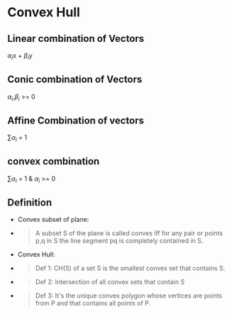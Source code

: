 # Convex Hull

## Linear combination of Vectors

$\alpha_i$x + $\beta_i$y

## Conic combination of Vectors

$\alpha_i$,$\beta_i$ >= 0

## Affine Combination of vectors

$\sum$$\alpha_i$ = 1

## convex combination

$\sum$$\alpha_i$ = 1 & $\alpha_i$ >= 0

## Definition

-   Convex subset of plane:
-   > A subset S of the plane is called conves iff for any pair or points p,q in S the line segment pq is completely contained in S.
-   Convex Hull:
-   > Def 1: CH(S) of a set S is the smallest convex set that contains S.
-   > Def 2: Intersection of all convex sets that contain S
-   > Def 3: It's the unique convex polygon whose vertices are points from P and that contains all points of P.
